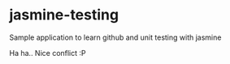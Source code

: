 # jasmine-testing
Sample application to learn github and unit testing with jasmine

Ha ha.. Nice conflict :P
